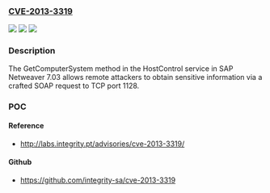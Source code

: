 ### [CVE-2013-3319](https://cve.mitre.org/cgi-bin/cvename.cgi?name=CVE-2013-3319)
![](https://img.shields.io/static/v1?label=Product&message=n%2Fa&color=blue)
![](https://img.shields.io/static/v1?label=Version&message=n%2Fa&color=blue)
![](https://img.shields.io/static/v1?label=Vulnerability&message=n%2Fa&color=brighgreen)

### Description

The GetComputerSystem method in the HostControl service in SAP Netweaver 7.03 allows remote attackers to obtain sensitive information via a crafted SOAP request to TCP port 1128.

### POC

#### Reference
- http://labs.integrity.pt/advisories/cve-2013-3319/

#### Github
- https://github.com/integrity-sa/cve-2013-3319

